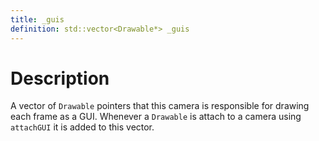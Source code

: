 ```yaml
---
title: _guis
definition: std::vector<Drawable*> _guis
---
```


# Description
A vector of `Drawable` pointers that this camera is responsible for drawing each frame as a GUI. Whenever a `Drawable` is attach to a camera using `attachGUI` it is added to this vector.
